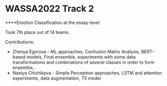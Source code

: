 # WASSA2022 Track 2
****Emotion Classification at the essay-level

Took 7th place out of 14 teams.

Contributions: 
- Zhenya Egorova - ML approaches, Confusion Matrix Analysis, BERT-based models, Final ensemble, experiments with some data transformations and combinations of several classes in order to form ensemble, .
- Nastya Chizhikpva - Simple Perceptron approaches, LSTM and attention experiments, data augmentation, T5 model

